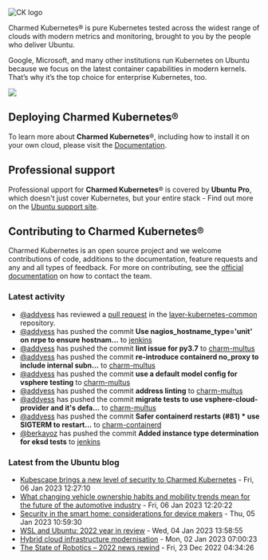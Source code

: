 ![CK logo](https://assets.ubuntu.com/v1/451d4cf4-Charmed+Kubernetes_RGB_onWhite_2022.svg)

Charmed Kubernetes® is pure Kubernetes tested across the widest range of clouds with modern metrics and monitoring, brought to you by the people who deliver Ubuntu.

Google, Microsoft, and many other institutions run Kubernetes on Ubuntu because we focus on the latest container capabilities in modern kernels. That’s why it’s the top choice for enterprise Kubernetes, too.

![](https://assets.ubuntu.com/v1/843c77b6-juju-at-a-glace.svg)

## Deploying Charmed Kubernetes®

To learn more about **Charmed Kubernetes**®, including how to install it on your own cloud, please visit the [Documentation][docs].

## Professional support

Professional upport for **Charmed Kubernetes**® is covered by **Ubuntu Pro**, which doesn't just cover Kubernetes, but your entire stack - Find out more on the [Ubuntu support site](https://ubuntu.com/support).

## Contributing to Charmed Kubernetes®

Charmed Kubernetes is an open source project and we welcome contributions of code, additions to the documentation, feature requests and any and all types of feedback. For more on contributing, see the [official documentation][get-in-touch] on how to contact the team.

<!-- LINKS -->
[docs]: https://ubuntu.com/kubernetes/docs
[get-in-touch]: https://ubuntu.com/kubernetes/docs/get-in-touch

### Latest activity

<!-- activity starts -->
 - [@addyess](https://github.com/addyess) has reviewed a [pull request](https://github.com/charmed-kubernetes/layer-kubernetes-common/pull/40) in the [layer-kubernetes-common](https://github.com/charmed-kubernetes/layer-kubernetes-common) repository.
 - [@addyess](https://github.com/addyess) has pushed the commit **Use nagios_hostname_type='unit' on nrpe to ensure hostnam...** to [jenkins](https://github.com/charmed-kubernetes/jenkins)
 - [@addyess](https://github.com/addyess) has pushed the commit **lint issue for py3.7** to [charm-multus](https://github.com/charmed-kubernetes/charm-multus)
 - [@addyess](https://github.com/addyess) has pushed the commit **re-introduce containerd no_proxy to include internal subn...** to [charm-multus](https://github.com/charmed-kubernetes/charm-multus)
 - [@addyess](https://github.com/addyess) has pushed the commit **use a default model config for vsphere testing** to [charm-multus](https://github.com/charmed-kubernetes/charm-multus)
 - [@addyess](https://github.com/addyess) has pushed the commit **address linting** to [charm-multus](https://github.com/charmed-kubernetes/charm-multus)
 - [@addyess](https://github.com/addyess) has pushed the commit **migrate tests to use vsphere-cloud-provider and it's defa...** to [charm-multus](https://github.com/charmed-kubernetes/charm-multus)
 - [@addyess](https://github.com/addyess) has pushed the commit **Safer containerd restarts (#81)  * use SIGTERM to restart...** to [charm-containerd](https://github.com/charmed-kubernetes/charm-containerd)
 - [@berkayoz](https://github.com/berkayoz) has pushed the commit **Added instance type determination for eksd tests** to [jenkins](https://github.com/charmed-kubernetes/jenkins)
<!-- activity ends -->

<!-- roadmap starts -->

<!-- roadmap ends -->

### Latest from the Ubuntu blog

<!-- blog starts -->
* [Kubescape brings a new level of security to Charmed Kubernetes](https://ubuntu.com//blog/kubescape-brings-a-new-level-of-security-to-charmed-kubernetes) - Fri, 06 Jan 2023 12:27:10 
* [What changing vehicle ownership habits and mobility trends mean for the future of the automotive industry](https://ubuntu.com//blog/what-changing-vehicle-ownership-habits-and-mobility-trends-mean-for-the-future-of-the-automotive-industry) - Fri, 06 Jan 2023 12:20:22 
* [Security in the smart home: considerations for device makers](https://ubuntu.com//blog/security-in-the-smart-home-considerations-for-device-makers) - Thu, 05 Jan 2023 10:59:30 
* [WSL and Ubuntu: 2022 year in review](https://ubuntu.com//blog/wsl-ubuntu-2022-year-in-review) - Wed, 04 Jan 2023 13:58:55 
* [Hybrid cloud infrastructure modernisation](https://ubuntu.com//blog/hybrid-cloud-infrastructure-modernisation) - Mon, 02 Jan 2023 07:00:23 
* [The State of Robotics &#8211; 2022 news rewind](https://ubuntu.com//blog/the-state-of-robotics-2022-review) - Fri, 23 Dec 2022 04:34:26 
<!-- blog ends -->
